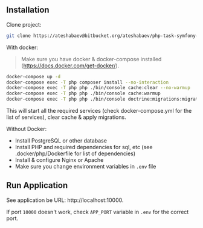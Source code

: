 ## Installation

Clone project:

```bash
git clone https://ateshabaev@bitbucket.org/ateshabaev/php-task-symfony-boilerplate.git
```

With docker:

> Make sure you have docker & docker-compose installed (https://docs.docker.com/get-docker/).

```bash
docker-compose up -d
docker-compose exec -T php composer install --no-interaction
docker-compose exec -T php php ./bin/console cache:clear --no-warmup
docker-compose exec -T php php ./bin/console cache:warmup
docker-compose exec -T php php ./bin/console doctrine:migrations:migrate --no-interaction
```

This will start all the required services (check docker-compose.yml for the list of services), clear cache & apply
migrations.

Without Docker:

- Install PostgreSQL or other database
- Install PHP and required dependencies for sql, etc (see .docker/php/Dockerfile for list of dependencies)
- Install & configure Nginx or Apache
- Make sure you change environment variables in `.env` file

## Run Application

See application be URL: http://localhost:10000.

If port `10000` doesn't work, check `APP_PORT` variable in `.env` for the correct port.  
